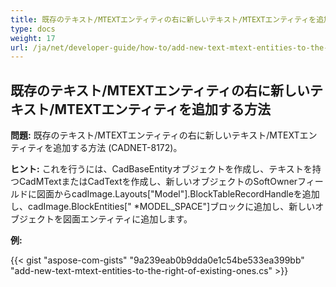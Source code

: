 ```yaml
---
title: 既存のテキスト/MTEXTエンティティの右に新しいテキスト/MTEXTエンティティを追加する
type: docs
weight: 17
url: /ja/net/developer-guide/how-to/add-new-text-mtext-entities-to-the-right-of-existing-ones/
---
```


## **既存のテキスト/MTEXTエンティティの右に新しいテキスト/MTEXTエンティティを追加する方法**

**問題:** 既存のテキスト/MTEXTエンティティの右に新しいテキスト/MTEXTエンティティを追加する方法 (CADNET-8172)。

**ヒント:** これを行うには、CadBaseEntityオブジェクトを作成し、テキストを持つCadMTextまたはCadTextを作成し、新しいオブジェクトのSoftOwnerフィールドに図面からcadImage.Layouts["Model"].BlockTableRecordHandleを追加し、cadImage.BlockEntities[" *MODEL_SPACE"]ブロックに追加し、新しいオブジェクトを図面エンティティに追加します。

**例:**

{{< gist "aspose-com-gists" "9a239eab0b9dda0e1c54be533ea399bb" "add-new-text-mtext-entities-to-the-right-of-existing-ones.cs" >}}
